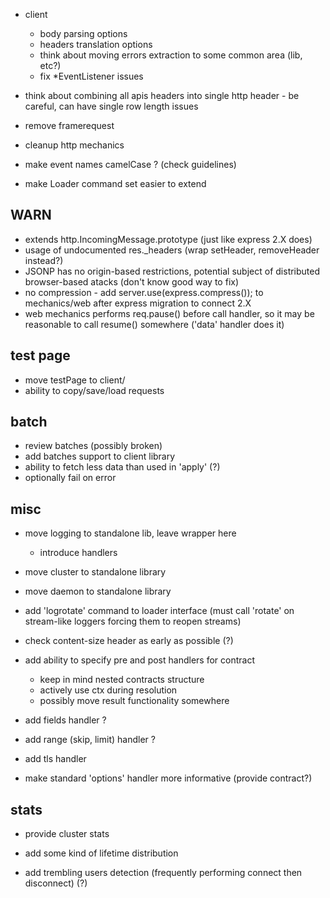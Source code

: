 * client
	* body parsing options
	* headers translation options
	* think about moving errors extraction to some common area (lib, etc?)
	* fix *EventListener issues

* think about combining all apis headers into single http header - be careful, can have single row length issues
* remove framerequest
* cleanup http mechanics
* make event names camelCase ? (check guidelines)

* make Loader command set easier to extend

## WARN

* extends http.IncomingMessage.prototype (just like express 2.X does)
* usage of undocumented res._headers (wrap setHeader, removeHeader instead?)
* JSONP has no origin-based restrictions, potential subject of distributed browser-based atacks (don't know good way to fix)
* no compression - add server.use(express.compress()); to mechanics/web after express migration to connect 2.X
* web mechanics performs req.pause() before call handler, so it may be reasonable to call resume() somewhere ('data' handler does it)

## test page

* move testPage to client/
* ability to copy/save/load requests

## batch

* review batches (possibly broken)
* add batches support to client library
* ability to fetch less data than used in 'apply' (?)
* optionally fail on error

## misc

* move logging to standalone lib, leave wrapper here
	* introduce handlers
* move cluster to standalone library
* move daemon to standalone library

* add 'logrotate' command to loader interface (must call 'rotate' on stream-like loggers forcing them to reopen streams)
* check content-size header as early as possible (?)

* add ability to specify pre and post handlers for contract
	* keep in mind nested contracts structure
	* actively use ctx during resolution
	* possibly move result functionality somewhere

* add fields handler ?
* add range (skip, limit) handler ?
* add tls handler

* make standard 'options' handler more informative (provide contract?)

## stats

* provide cluster stats

* add some kind of lifetime distribution
* add trembling users detection (frequently performing connect then disconnect) (?)
